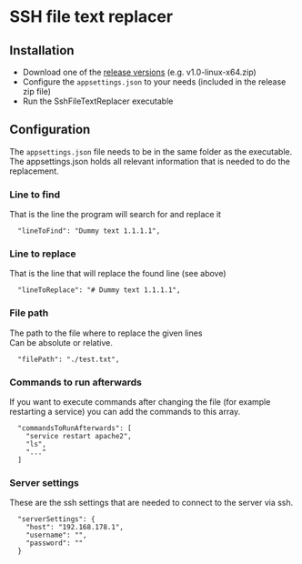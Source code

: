 # SSH file text replacer

## Installation
- Download one of the <a href="https://github.com/flow96/ssh-file-text-replacer/releases">release versions</a> (e.g. v1.0-linux-x64.zip)
- Configure the `appsettings.json` to your needs (included in the release zip file)
- Run the SshFileTextReplacer executable

## Configuration
The `appsettings.json` file needs to be in the same folder as the executable.<br />
The appsettings.json holds all relevant information that is needed to do the replacement.

### Line to find
That is the line the program will search for and replace it
```
  "lineToFind": "Dummy text 1.1.1.1",
```

### Line to replace
That is the line that will replace the found line (see above)
```
  "lineToReplace": "# Dummy text 1.1.1.1",
```

### File path
The path to the file where to replace the given lines<br/>
Can be absolute or relative.
```
  "filePath": "./test.txt",
```

### Commands to run afterwards
If you want to execute commands after changing the file (for example restarting a service) you can add the commands to this array.
```
  "commandsToRunAfterwards": [
    "service restart apache2",
    "ls",
    "..."
  ]
```

### Server settings
These are the ssh settings that are needed to connect to the server via ssh.
```
  "serverSettings": {
    "host": "192.168.178.1",
    "username": "",
    "password": ""
  }
```
